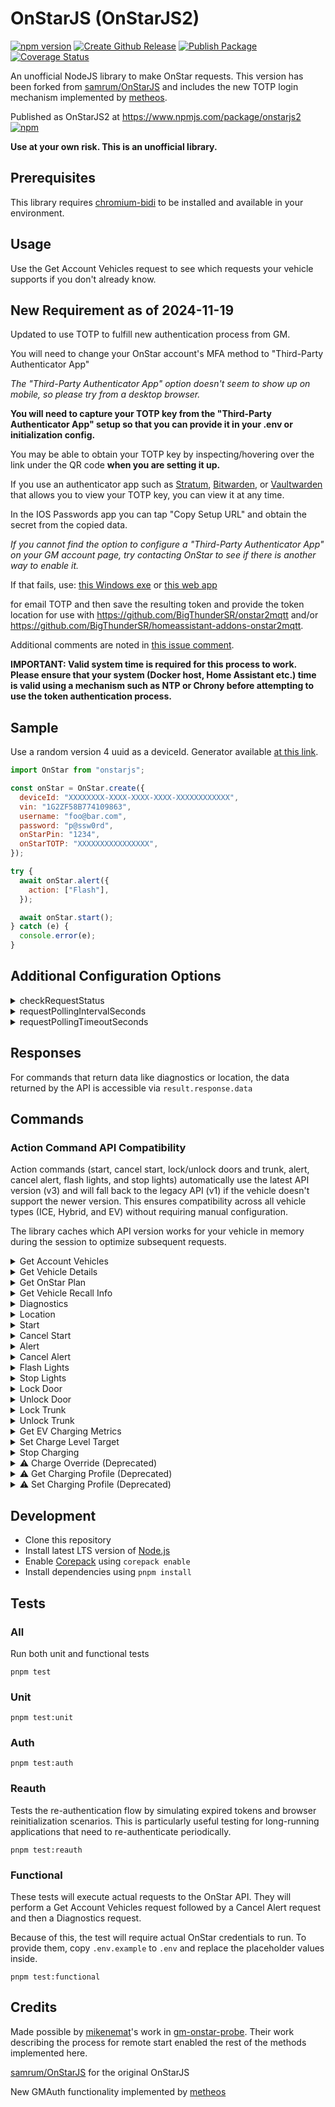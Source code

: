 # OnStarJS (OnStarJS2)

[![npm version](https://badge.fury.io/js/onstarjs2.svg?icon=si%3Anpm)](https://badge.fury.io/js/onstarjs2?icon=si%3Anpm)
[![Create Github Release](https://github.com/BigThunderSR/OnStarJS/actions/workflows/release.yml/badge.svg)](https://github.com/BigThunderSR/OnStarJS/actions/workflows/release.yml)
[![Publish Package](https://github.com/BigThunderSR/OnStarJS/actions/workflows/publish.yml/badge.svg)](https://github.com/BigThunderSR/OnStarJS/actions/workflows/publish.yml)
[![Coverage Status](https://img.shields.io/coveralls/github/BigThunderSR/OnStarJS?branch=master)](https://coveralls.io/github/BigThunderSR/OnStarJS?branch=master&kill_cache=1)
<!-- [![Coverage Status](https://coveralls.io/repos/github/BigThunderSR/OnStarJS/badge.svg?branch=master)](https://coveralls.io/github/BigThunderSR/OnStarJS?branch=master&kill_cache=1) -->

<!-- [![Build Status](https://github.com/BigThunderSR/OnStarJS/workflows/build/badge.svg)](https://github.com/BigThunderSR/OnStarJS/actions?query=workflow%3Abuild) -->

An unofficial NodeJS library to make OnStar requests. This version has been forked from [samrum/OnStarJS](https://github.com/samrum/OnStarJS) and includes the new TOTP login mechanism implemented by [metheos](https://github.com/metheos/).

Published as OnStarJS2 at <https://www.npmjs.com/package/onstarjs2> [![npm](https://img.shields.io/npm/v/onstarjs2.svg?color=green)](https://www.npmjs.com/package/onstarjs2)

**Use at your own risk. This is an unofficial library.**

## Prerequisites

This library requires [chromium-bidi](https://www.npmjs.com/package/chromium-bidi) to be installed and available in your environment.

## Usage

Use the Get Account Vehicles request to see which requests your vehicle supports if you don't already know.

## New Requirement as of 2024-11-19

Updated to use TOTP to fulfill new authentication process from GM.

You will need to change your OnStar account's MFA method to "Third-Party Authenticator App"

_The "Third-Party Authenticator App" option doesn't seem to show up on mobile, so please try from a desktop browser._

**You will need to capture your TOTP key from the "Third-Party Authenticator App" setup so that you can provide it in your .env or initialization config.**

You may be able to obtain your TOTP key by inspecting/hovering over the link under the QR code **when you are setting it up.**

If you use an authenticator app such as [Stratum](https://stratumauth.com/), [Bitwarden](https://bitwarden.com/), or [Vaultwarden](https://github.com/dani-garcia/vaultwarden) that allows you to view your TOTP key, you can view it at any time.

In the IOS Passwords app you can tap "Copy Setup URL" and obtain the secret from the copied data.

_If you cannot find the option to configure a "Third-Party Authenticator App" on your GM account page, try contacting OnStar to see if there is another way to enable it._

If that fails, use:
[this Windows exe](https://github.com/metheos/node-oauth2-gm/releases) or [this web app](https://github.com/joelvandal/onstar-token-gen?tab=readme-ov-file)

for email TOTP and then save the resulting token and provide the token location for use with <https://github.com/BigThunderSR/onstar2mqtt> and/or <https://github.com/BigThunderSR/homeassistant-addons-onstar2mqtt>.

Additional comments are noted in [this issue comment](https://github.com/samrum/OnStarJS/issues/233#issuecomment-2499264436).

**IMPORTANT: Valid system time is required for this process to work. Please ensure that your system (Docker host, Home Assistant etc.) time is valid using a mechanism such as NTP or Chrony before attempting to use the token authentication process.**

## Sample

Use a random version 4 uuid as a deviceId. Generator available [at this link](https://www.uuidgenerator.net/version4).

```javascript
import OnStar from "onstarjs";

const onStar = OnStar.create({
  deviceId: "XXXXXXXX-XXXX-XXXX-XXXX-XXXXXXXXXXXX",
  vin: "1G2ZF58B774109863",
  username: "foo@bar.com",
  password: "p@ssw0rd",
  onStarPin: "1234",
  onStarTOTP: "XXXXXXXXXXXXXXXX",
});

try {
  await onStar.alert({
    action: ["Flash"],
  });

  await onStar.start();
} catch (e) {
  console.error(e);
}
```

## Additional Configuration Options

<details>
<summary>checkRequestStatus</summary>

Default Value: `true`

When false, requests resolve when the API returns an 'In Progress' response. For requests that return data, this option is ignored.

This is useful because, with the usual request polling to wait for a "Complete" response from the API, requests will take much longer to resolve.

</details>
<details>
<summary>requestPollingIntervalSeconds</summary>

Default Value: `6`

When `checkRequestStatus` is true, this is how often status check requests will be made (in seconds)

</details>
<details>
<summary>requestPollingTimeoutSeconds</summary>

Default Value: `90`

When `checkRequestStatus` is true, this is how long a request will make subsequent status check requests before timing out (in seconds)

</details>

## Responses

For commands that return data like diagnostics or location, the data returned by the API is accessible via `result.response.data`

## Commands

### Action Command API Compatibility

Action commands (start, cancel start, lock/unlock doors and trunk, alert, cancel alert, flash lights, and stop lights) automatically use the latest API version (v3) and will fall back to the legacy API (v1) if the vehicle doesn't support the newer version. This ensures compatibility across all vehicle types (ICE, Hybrid, and EV) without requiring manual configuration.

The library caches which API version works for your vehicle in memory during the session to optimize subsequent requests.

<details id="get-account-vehicles">
<summary>Get Account Vehicles</summary>

Returns a list of all vehicles associated with your OnStar account, including VINs and supported commands.

```javascript
onStar.getAccountVehicles();
```

</details>

<details id="get-vehicle-details">
<summary>Get Vehicle Details</summary>

Returns detailed vehicle information including make, model, year, RPO codes, permissions, available vehicle commands, colors, metadata, and OnStar account info.

```javascript
onStar.getVehicleDetails([vin]);
```

| Option | Default        | Valid Values  |
| ------ | -------------- | ------------- |
| vin    | Configured VIN | Any valid VIN |

</details>

<details id="get-onstar-plan">
<summary>Get OnStar Plan</summary>

Returns OnStar subscription plan information including active plans, features, billing details, pricing, and available offers.

```javascript
onStar.getOnstarPlan([vin]);
```

| Option | Default        | Valid Values  |
| ------ | -------------- | ------------- |
| vin    | Configured VIN | Any valid VIN |

</details>

<details id="get-vehicle-recall-info">
<summary>Get Vehicle Recall Info</summary>

Returns vehicle recall information including recall status, repair status, descriptions, and completion dates.

```javascript
onStar.getVehicleRecallInfo([vin]);
```

| Option | Default        | Valid Values  |
| ------ | -------------- | ------------- |
| vin    | Configured VIN | Any valid VIN |

</details>

<details id="diagnostics">
<summary>Diagnostics</summary>

Returns comprehensive vehicle diagnostics including odometer, tire pressure, fuel economy, battery levels, and other vehicle health information.

**Note:** The v3 API automatically returns all available diagnostic data. The previous `diagnosticItem` options parameter from the v1 API is no longer supported.

```javascript
onStar.diagnostics();
```

</details>

<details id="location">
<summary>Location</summary>

Returns the location of the vehicle

```javascript
onStar.location();
```

Example Response

```json
{ "location": { "lat": "50", "long": "-75" } }
```

</details>

<details id="start">
<summary>Start</summary>

Remotely starts the vehicle's engine.

```javascript
onStar.start();
```

</details>

<details id="cancel-start">
<summary>Cancel Start</summary>

Cancels a remote start command that is currently active.

```javascript
onStar.cancelStart();
```

</details>

<details id="alert">
<summary>Alert</summary>

Triggers vehicle alerts by flashing lights and/or honking the horn.

```javascript
onStar.alert([options]);
```

| Option   | Default                    | Valid Values               |
| -------- | -------------------------- | -------------------------- |
| action   | ["Flash", "Honk"]          | ["Flash", "Honk"]          |
| delay    | 0                          | Any integer (minutes)      |
| duration | 1                          | Any integer (minutes)      |
| override | ["DoorOpen", "IgnitionOn"] | ["DoorOpen", "IgnitionOn"] |

</details>

<details id="cancel-alert">
<summary>Cancel Alert</summary>

Cancels an active alert command.

```javascript
onStar.cancelAlert();
```

</details>

<details id="flash-lights">
<summary>Flash Lights</summary>

Flashes the vehicle's lights without honking the horn.

```javascript
onStar.flashLights([options]);
```

| Option   | Default      | Valid Values               |
| -------- | ------------ | -------------------------- |
| delay    | 0            | Any integer (minutes)      |
| duration | 1            | Any integer (minutes)      |
| override | ["DoorOpen"] | ["DoorOpen", "IgnitionOn"] |

</details>

<details id="stop-lights">
<summary>Stop Lights</summary>

Stops an active flash lights command.

```javascript
onStar.stopLights();
```

</details>

<details id="lock-door">
<summary>Lock Door</summary>

Remotely locks all vehicle doors.

```javascript
onStar.lockDoor([options]);
```

| Option | Default | Valid Values          |
| ------ | ------- | --------------------- |
| delay  | 0       | Any integer (minutes) |

</details>

<details id="unlock-door">
<summary>Unlock Door</summary>

Remotely unlocks all vehicle doors.

```javascript
onStar.unlockDoor([options]);
```

| Option | Default | Valid Values          |
| ------ | ------- | --------------------- |
| delay  | 0       | Any integer (minutes) |

</details>

<details id="lock-trunk">
<summary>Lock Trunk</summary>

Locks the trunk but doesn't automatically close it.

```javascript
onStar.lockTrunk([options]);
```

| Option | Default | Valid Values          |
| ------ | ------- | --------------------- |
| delay  | 0       | Any integer (minutes) |

</details>

<details id="unlock-trunk">
<summary>Unlock Trunk</summary>

Unlocks the trunk but doesn't automatically open it. All doors remain locked.

```javascript
onStar.unlockTrunk([options]);
```

| Option | Default | Valid Values          |
| ------ | ------- | --------------------- |
| delay  | 0       | Any integer (minutes) |

</details>

<details id="get-ev-charging-metrics">
<summary>Get EV Charging Metrics</summary>

Returns current EV charging metrics and status information for electric vehicles.

```javascript
onStar.getEVChargingMetrics([options]);
```

| Option        | Default       | Valid Values             |
| ------------- | ------------- | ------------------------ |
| clientVersion | "7.18.0.8006" | Any version string       |
| os            | "A"           | "A" (Android), "I" (iOS) |

</details>

<details id="set-charge-level-target">
<summary>Set Charge Level Target</summary>

Sets the target charge level percentage for electric vehicles.

```javascript
onStar.setChargeLevelTarget(tcl, [options]);
```

| Option           | Default        | Valid Values             |
| ---------------- | -------------- | ------------------------ |
| tcl              | (required)     | 0-100 (percentage)       |
| noMetricsRefresh | false          | true, false              |
| clientRequestId  | auto-generated | Any UUID string          |
| clientVersion    | "7.18.0.8006"  | Any version string       |
| os               | "A"            | "A" (Android), "I" (iOS) |

</details>

<details id="stop-charging">
<summary>Stop Charging</summary>

Stops the current charging session for electric vehicles.

```javascript
onStar.stopCharging([options]);
```

| Option           | Default        | Valid Values             |
| ---------------- | -------------- | ------------------------ |
| noMetricsRefresh | false          | true, false              |
| clientRequestId  | auto-generated | Any UUID string          |
| clientVersion    | "7.18.0.8006"  | Any version string       |
| os               | "A"            | "A" (Android), "I" (iOS) |

</details>

<details>
<summary>⚠️ Charge Override (Deprecated)</summary>

**Deprecated:** This v1 API method is no longer available. Use [`setChargeLevelTarget()`](#set-charge-level-target) and [`stopCharging()`](#stop-charging) instead for EV charging control.

```javascript
// DEPRECATED - Do not use
onStar.chargeOverride([options]);
```

</details>

<details>
<summary>⚠️ Get Charging Profile (Deprecated)</summary>

**Deprecated:** This v1 API method is no longer available. Use [`getEVChargingMetrics()`](#get-ev-charging-metrics) instead to retrieve current charging information.

```javascript
// DEPRECATED - Do not use
onStar.getChargingProfile();
```

</details>

<details>
<summary>⚠️ Set Charging Profile (Deprecated)</summary>

**Deprecated:** This v1 API method is no longer available. Use [`setChargeLevelTarget()`](#set-charge-level-target) instead to configure EV charging settings.

```javascript
// DEPRECATED - Do not use
onStar.setChargingProfile([options]);
```

</details>

## Development

- Clone this repository
- Install latest LTS version of [Node.js](https://nodejs.org/en/)
- Enable [Corepack](https://github.com/nodejs/corepack) using `corepack enable`
- Install dependencies using `pnpm install`

## Tests

### All

Run both unit and functional tests

`pnpm test`

### Unit

`pnpm test:unit`

### Auth

`pnpm test:auth`

### Reauth

Tests the re-authentication flow by simulating expired tokens and browser reinitialization scenarios. This is particularly useful testing for long-running applications that need to re-authenticate periodically.

`pnpm test:reauth`

### Functional

These tests will execute actual requests to the OnStar API. They will perform a Get Account Vehicles request followed by a Cancel Alert request and then a Diagnostics request.

Because of this, the test will require actual OnStar credentials to run. To provide them, copy `.env.example` to `.env` and replace the placeholder values inside.

`pnpm test:functional`

## Credits

Made possible by [mikenemat](https://github.com/mikenemat/)'s work in [gm-onstar-probe](https://github.com/mikenemat/gm-onstar-probe). Their work describing the process for remote start enabled the rest of the methods implemented here.

[samrum/OnStarJS](https://github.com/samrum/OnStarJS) for the original OnStarJS

New GMAuth functionality implemented by [metheos](https://github.com/metheos/)
